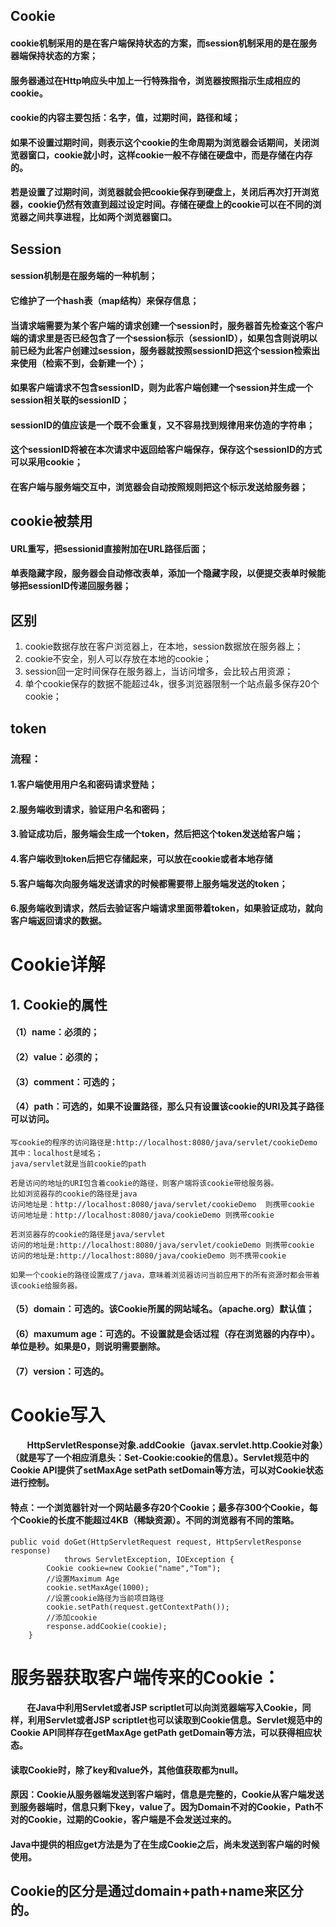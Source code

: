 ## Cookie
#### cookie机制采用的是在客户端保持状态的方案，而session机制采用的是在服务器端保持状态的方案；
#### 服务器通过在Http响应头中加上一行特殊指令，浏览器按照指示生成相应的cookie。
#### cookie的内容主要包括：名字，值，过期时间，路径和域；
#### 如果不设置过期时间，则表示这个cookie的生命周期为浏览器会话期间，关闭浏览器窗口，cookie就小时，这样cookie一般不存储在硬盘中，而是存储在内存的。
#### 若是设置了过期时间，浏览器就会把cookie保存到硬盘上，关闭后再次打开浏览器，cookie仍然有效直到超过设定时间。存储在硬盘上的cookie可以在不同的浏览器之间共享进程，比如两个浏览器窗口。
## Session
#### session机制是在服务端的一种机制；
#### 它维护了一个hash表（map结构）来保存信息；
#### 当请求端需要为某个客户端的请求创建一个session时，服务器首先检查这个客户端的请求里是否已经包含了一个session标示（sessionID），如果包含则说明以前已经为此客户创建过session，服务器就按照sessionID把这个session检索出来使用（检索不到，会新建一个）；
#### 如果客户端请求不包含sessionID，则为此客户端创建一个session并生成一个session相关联的sessionID；
#### sessionID的值应该是一个既不会重复，又不容易找到规律用来仿造的字符串；
#### 这个sessionID将被在本次请求中返回给客户端保存，保存这个sessionID的方式可以采用cookie；
#### 在客户端与服务端交互中，浏览器会自动按照规则把这个标示发送给服务器；
## cookie被禁用
#### URL重写，把sessionid直接附加在URL路径后面；
#### 单表隐藏字段，服务器会自动修改表单，添加一个隐藏字段，以便提交表单时候能够把sessionID传递回服务器；
## 区别
1. cookie数据存放在客户浏览器上，在本地，session数据放在服务器上；
2. cookie不安全，别人可以存放在本地的cookie；
3. session回一定时间保存在服务器上，当访问增多，会比较占用资源；
4. 单个cookie保存的数据不能超过4k，很多浏览器限制一个站点最多保存20个cookie；
## token
### 流程：
#### 1.客户端使用用户名和密码请求登陆；
#### 2.服务端收到请求，验证用户名和密码；
#### 3.验证成功后，服务端会生成一个token，然后把这个token发送给客户端；
#### 4.客户端收到token后把它存储起来，可以放在cookie或者本地存储
#### 5.客户端每次向服务端发送请求的时候都需要带上服务端发送的token；
#### 6.服务端收到请求，然后去验证客户端请求里面带着token，如果验证成功，就向客户端返回请求的数据。


# Cookie详解

## 1. Cookie的属性
#### （1）name：必须的；
#### （2）value：必须的；
#### （3）comment：可选的；
#### （4）path：可选的，如果不设置路径，那么只有设置该cookie的URI及其子路径可以访问。
```
写cookie的程序的访问路径是:http://localhost:8080/java/servlet/cookieDemo
其中：localhost是域名；
java/servlet就是当前cookie的path

若是访问的地址的URI包含着cookie的路径，则客户端将该cookie带给服务器。
比如浏览器存的cookie的路径是java
访问地址是：http://localhost:8080/java/servlet/cookieDemo  则携带cookie
访问地址是：http://localhost:8080/java/cookieDemo 则携带cookie

若浏览器存的cookie的路径是java/servlet
访问的地址是:http://localhost:8080/java/servlet/cookieDemo 则携带cookie
访问的地址是:http://localhost:8080/java/cookieDemo 则不携带cookie

如果一个cookie的路径设置成了/java，意味着浏览器访问当前应用下的所有资源时都会带着该cookie给服务器。

```
#### （5）domain：可选的。该Cookie所属的网站域名。（apache.org）默认值；
#### （6）maxumum age：可选的。不设置就是会话过程（存在浏览器的内存中）。单位是秒。如果是0，则说明需要删除。

#### （7）version：可选的。

# Cookie写入
#### &nbsp;&nbsp;&nbsp;&nbsp;&nbsp;&nbsp;&nbsp;&nbsp;HttpServletResponse对象.addCookie（javax.servlet.http.Cookie对象）（就是写了一个相应消息头：Set-Cookie:cookie的信息）。Servlet规范中的Cookie API提供了setMaxAge  setPath   setDomain等方法，可以对Cookie状态进行控制。

#### 特点：一个浏览器针对一个网站最多存20个Cookie；最多存300个Cookie，每个Cookie的长度不能超过4KB（稀缺资源）。不同的浏览器有不同的策略。

```
public void doGet(HttpServletRequest request, HttpServletResponse response)
            throws ServletException, IOException {
        Cookie cookie=new Cookie("name","Tom");
        //设置Maximum Age
        cookie.setMaxAge(1000);
        //设置cookie路径为当前项目路径
        cookie.setPath(request.getContextPath());
        //添加cookie
        response.addCookie(cookie);
    }
```

# 服务器获取客户端传来的Cookie：
#### &nbsp;&nbsp;&nbsp;&nbsp;&nbsp;&nbsp;&nbsp;&nbsp;在Java中利用Servlet或者JSP scriptlet可以向浏览器端写入Cookie，同样，利用Servlet或者JSP scriptlet也可以读取到Cookie信息。Servlet规范中的Cookie API同样存在getMaxAge getPath getDomain等方法，可以获得相应状态。

#### 读取Cookie时，除了key和value外，其他值获取都为null。
#### 原因：Cookie从服务器端发送到客户端时，信息是完整的，Cookie从客户端发送到服务器端时，信息只剩下key，value了。因为Domain不对的Cookie，Path不对的Cookie，过期的Cookie，客户端是不会发送过来的。

#### Java中提供的相应get方法是为了在生成Cookie之后，尚未发送到客户端的时候使用。


## Cookie的区分是通过domain+path+name来区分的。





